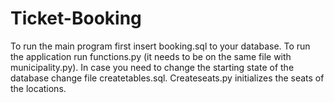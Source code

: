 # Ticket-Booking
To run the main program first insert booking.sql to your database.
To run the application run functions.py (it needs to be on the same file with municipality.py).
In case you need to change the starting state of the database change file createtables.sql.
Createseats.py initializes the seats of the locations.
